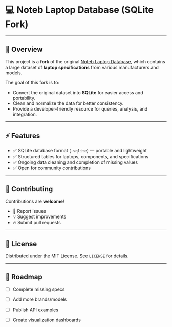 # 💻 Noteb Laptop Database (SQLite Fork)

---

## 📖 Overview
This project is a **fork** of the original [Noteb Laptop Database](https://noteb.com), which contains a large dataset of **laptop specifications** from various manufacturers and models.

The goal of this fork is to:
- Convert the original dataset into **SQLite** for easier access and portability.
- Clean and normalize the data for better consistency.
- Provide a developer-friendly resource for queries, analysis, and integration.

---

## ⚡ Features
- ✅ SQLite database format (`.sqlite`) — portable and lightweight
- ✅ Structured tables for laptops, components, and specifications
- ✅ Ongoing data cleaning and completion of missing values
- ✅ Open for community contributions

---

## 🤝 Contributing

Contributions are **welcome**!  
- 🐛 Report issues  
- 💡 Suggest improvements  
- 🔥 Submit pull requests  

---

## 📜 License

Distributed under the MIT License. See `LICENSE` for details.

---

## 🚀 Roadmap
- [ ] Complete missing specs
- [ ] Add more brands/models
- [ ] Publish API examples
- [ ] Create visualization dashboards


